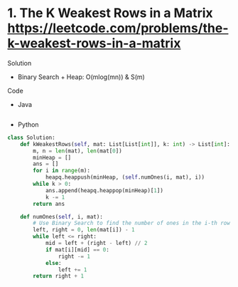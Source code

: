 # 1. The K Weakest Rows in a Matrix https://leetcode.com/problems/the-k-weakest-rows-in-a-matrix

Solution

- Binary Search + Heap: O(mlog(mn)) & S(m)

Code

- Java

```java

```

- Python

```python
class Solution:
    def kWeakestRows(self, mat: List[List[int]], k: int) -> List[int]:
        m, n = len(mat), len(mat[0])
        minHeap = []
        ans = []
        for i in range(m):
            heapq.heappush(minHeap, (self.numOnes(i, mat), i))
        while k > 0:
            ans.append(heapq.heappop(minHeap)[1])
            k -= 1
        return ans

    def numOnes(self, i, mat):
        # Use Binary Search to find the number of ones in the i-th row of mat
        left, right = 0, len(mat[i]) - 1
        while left <= right:
            mid = left + (right - left) // 2
            if mat[i][mid] == 0:
                right -= 1
            else:
                left += 1
        return right + 1
```
